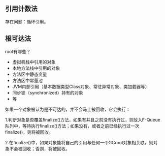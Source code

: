 
## 引用计数法

存在问题：循环引用。

## 根可达法

root有哪些？

- 虚拟机栈中引用的对象
- 本地方法栈中引用的对象
- 方法区中静态变量
- 方法区中常量池
- JVM内部引用（基本数据类型Class对象、常驻异常对象、类加载器等）
- 同步锁（synchronized）持有的对象
- 等

如果一个对象被认为是不可达的，并不会马上被回收，它会执行：

1.判断对象是否覆盖finalize()方法，如果有并且之前没有执行过，则放入F-Queue队列中，等待执行finalize()方法；如果没有，或者之前已经执行过一次finalize()，则将被回收。

2.在finalize()中，如果对象能将自己的引用与任何一个GCroot对象相关联，则对象不会被回收；否则，将被回收。
